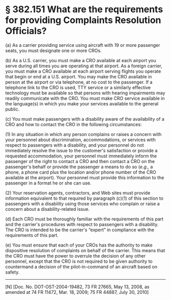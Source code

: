 # § 382.151   What are the requirements for providing Complaints Resolution Officials?

(a) As a carrier providing service using aircraft with 19 or more passenger seats, you must designate one or more CROs.


(b) As a U.S. carrier, you must make a CRO available at each airport you serve during all times you are operating at that airport. As a foreign carrier, you must make a CRO available at each airport serving flights you operate that begin or end at a U.S. airport. You may make the CRO available in person at the airport or via telephone, at no cost to the passenger. If a telephone link to the CRO is used, TTY service or a similarly effective technology must be available so that persons with hearing impairments may readily communicate with the CRO. You must make CRO service available in the language(s) in which you make your services available to the general public.


(c) You must make passengers with a disability aware of the availability of a CRO and how to contact the CRO in the following circumstances:


(1) In any situation in which any person complains or raises a concern with your personnel about discrimination, accommodations, or services with respect to passengers with a disability, and your personnel do not immediately resolve the issue to the customer's satisfaction or provide a requested accommodation, your personnel must immediately inform the passenger of the right to contact a CRO and then contact a CRO on the passenger's behalf or provide the passenger a means to do so (*e.g.,* a phone, a phone card plus the location and/or phone number of the CRO available at the airport). Your personnel must provide this information to the passenger in a format he or she can use.


(2) Your reservation agents, contractors, and Web sites must provide information equivalent to that required by paragraph (c)(1) of this section to passengers with a disability using those services who complain or raise a concern about a disability-related issue.


(d) Each CRO must be thoroughly familiar with the requirements of this part and the carrier's procedures with respect to passengers with a disability. The CRO is intended to be the carrier's “expert” in compliance with the requirements of this part.


(e) You must ensure that each of your CROs has the authority to make dispositive resolution of complaints on behalf of the carrier. This means that the CRO must have the power to overrule the decision of any other personnel, except that the CRO is not required to be given authority to countermand a decision of the pilot-in-command of an aircraft based on safety.



---

[N] [Doc. No. DOT-OST-2004-19482, 73 FR 27665, May 13, 2008, as amended at 74 FR 11472, Mar. 18, 2009; 75 FR 44887, July 30, 2010]




